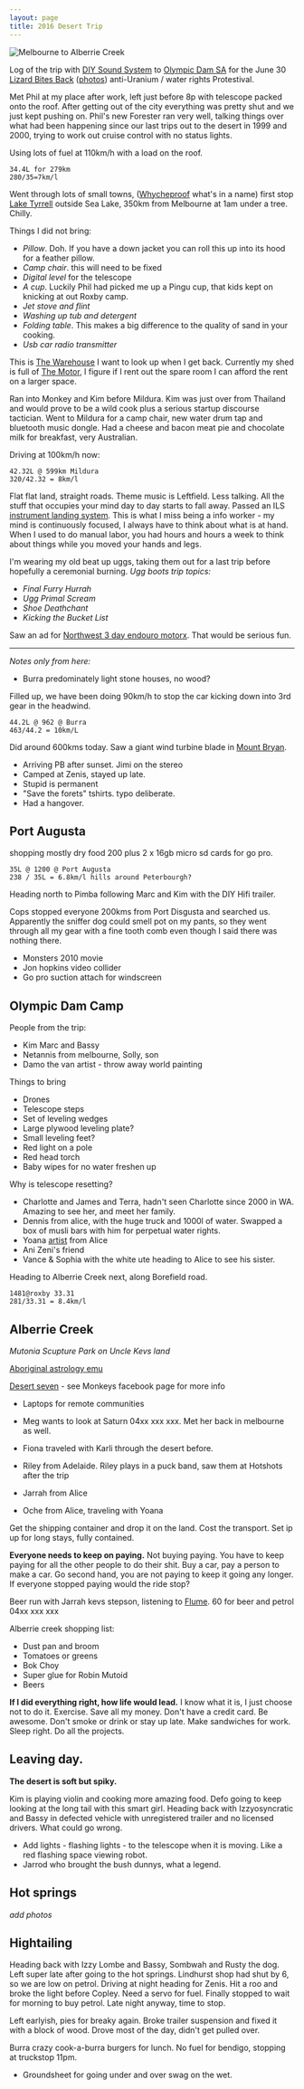 ```yaml
---
layout: page
title: 2016 Desert Trip
---
```


![Melbourne to Alberrie Creek](https://www.dropbox.com/s/bvwxg1gj9gtf8io/Screenshot%202016-07-24%2007.02.42.png?raw=1)

Log of the trip with [DIY Sound System](http://diyhifi.biz/) to [Olympic Dam SA](https://en.wikipedia.org/wiki/Olympic_Dam_mine) for the June 30 [Lizard Bites Back](https://lizardbitesback.net/) ([photos](https://lizardbitesback.net/photos-from-the-lizard-bites-back/)) anti-Uranium / water rights Protestival.

Met Phil at my place after work, left just before 8p with telescope packed onto the roof. After getting out of the city everything was pretty shut and we just kept pushing on. Phil's new Forester ran very well, talking things over  what had been happening since our last trips out to the desert in 1999 and 2000, trying to work out cruise control with no status lights.

Using lots of fuel at 110km/h with a load on the roof.

```
34.4L for 279km
280/35=7km/l
```

Went through lots of small towns, ([Whycheproof](https://en.wikipedia.org/wiki/Wycheproof) what's in a name) first stop [Lake Tyrrell](https://en.wikipedia.org/wiki/Lake_Tyrrell) outside Sea Lake, 350km from Melbourne at 1am under a tree. Chilly.


Things I did not bring:

- *Pillow*. Doh. If you have a down jacket you can roll this up into its hood for a feather pillow.
- *Camp chair*. this will need to be fixed
- *Digital level* for the telescope
- *A cup*. Luckily Phil had picked me up a Pingu cup, that kids kept on knicking at out Roxby camp.
- *Jet stove and flint*
- *Washing up tub and detergent*
- *Folding table*. This makes a big difference to the quality of sand in your cooking.
- *Usb car radio transmitter*

This is [The Warehouse](http://m.realcommercial.com.au/property-industrial+warehouse-vic-brunswick-501116079) I want to look up when I get back. Currently my shed is full of [The Motor](/pano), I figure if I rent out the spare room I can afford the rent on a larger space.

Ran into Monkey and Kim before Mildura. Kim was just over from Thailand and would prove to be a wild cook plus a serious startup discourse tactician. Went to Mildura for a camp chair, new water drum tap and bluetooth music dongle. Had a cheese and bacon meat pie and chocolate milk for breakfast, very Australian.

Driving at 100km/h now:

```
42.32L @ 599km Mildura
320/42.32 = 8km/l
```

Flat flat land, straight roads. Theme music is Leftfield. Less talking. All the stuff that occupies your mind day to day starts to fall away. Passed an ILS [instrument landing system](http://static.panoramio.com/photos/large/56165840.jpg). This is what I miss being a info worker - my mind is continuously focused, I always have to think about what is at hand. When I used to do manual labor, you had hours and hours a week to think about things while you moved your hands and legs.

I'm wearing my old beat up uggs, taking them out for a last trip before hopefully a ceremonial burning. *Ugg boots trip topics:*

- *Final Furry Hurrah*
- *Ugg Primal Scream*
- *Shoe Deathchant*
- *Kicking the Bucket List*

Saw an ad for [Northwest 3 day endouro motorx](https://www.northwestvicmcc.com.au/round-3-enduro-update/). That would be serious fun.

---
*Notes only from here:*

- Burra predominately light stone houses, no wood?

Filled up, we have been doing 90km/h to stop the car kicking down into 3rd gear in the headwind.

```
44.2L @ 962 @ Burra
463/44.2 = 10km/L
```

Did around 600kms today. Saw a giant wind turbine blade in [Mount Bryan](https://en.wikipedia.org/wiki/Mount_Bryan,_South_Australia).


- Arriving PB after sunset. Jimi on the stereo
- Camped at Zenis, stayed up late.
- Stupid is permanent
- "Save the forets" tshirts. typo deliberate.
- Had a hangover.

## Port Augusta

shopping mostly dry food 200 plus 2 x 16gb micro sd cards for go pro.

```
35L @ 1200 @ Port Augusta
238 / 35L = 6.8km/l hills around Peterbourgh?
```

Heading north to Pimba following Marc and Kim with the DIY Hifi trailer.

Cops stopped everyone 200kms from Port Disgusta and searched us. Apparently the sniffer dog could smell pot on my pants, so they went through all my gear with a fine tooth comb even though I said there was nothing there.

- Monsters 2010 movie
- Jon hopkins video collider
- Go pro suction attach for windscreen

## Olympic Dam Camp

People from the trip:

- Kim Marc and Bassy
- Netannis from melbourne, Solly, son
- Damo the van artist - throw away world painting

Things to bring

- Drones
- Telescope steps
- Set of leveling wedges
- Large plywood leveling plate?
- Small leveling feet?
- Red light on a pole
- Red head torch
- Baby wipes for no water freshen up

Why is telescope resetting?

- Charlotte and James and Terra, hadn't seen Charlotte since 2000 in WA. Amazing to see her, and meet her family.
- Dennis from alice, with the huge truck and 1000l of water. Swapped a box of musli bars with him for perpetual water rights.
- Yoana [artist](http://yoanamynah.tumblr.com) from Alice
- Ani Zeni's friend
- Vance & Sophia with the white ute heading to Alice to see his sister.

Heading to Alberrie Creek next, along Borefield road.

```
1481@roxby 33.31
281/33.31 = 8.4km/l
```

## Alberrie Creek

*Mutonia Scupture Park on Uncle Kevs land*

[Aboriginal astrology emu](https://en.wikipedia.org/wiki/Australian_Aboriginal_astronomy#Emu_in_the_sky)

[Desert seven](https://www.youtube.com/watch?v=yfROAJc_S-8) - see Monkeys facebook page for more info

- Laptops for remote communities

- Meg wants to look at Saturn 04xx xxx xxx. Met her back in melbourne as well.
- Fiona traveled with Karli through the desert before.
- Riley from Adelaide. Riley plays in a puck band, saw them at Hotshots after the trip
- Jarrah from Alice
- Oche from Alice, traveling with Yoana

Get the shipping container and drop it on the land. Cost the transport. Set ip up for long stays, fully contained.

**Everyone needs to keep on paying.**
Not buying paying.
You have to keep paying for all the other people to do their shit.
Buy a car, pay a person to make a car.
Go second hand, you are not paying to keep it going any longer.
If everyone stopped paying would the ride stop?

Beer run with Jarrah kevs stepson, listening to [Flume](https://www.youtube.com/watch?v=hZe5K1DN4ec). 60 for beer and petrol 04xx xxx xxx

Alberrie creek shopping list:

- Dust pan and broom
- Tomatoes or greens
- Bok Choy
- Super glue for Robin Mutoid
- Beers

**If I did everything right, how life would lead.** I know what it is, I just choose not to do it. Exercise. Save all my money. Don't have a credit card. Be awesome. Don't smoke or drink or stay up late. Make sandwiches for work. Sleep right. Do all the projects.

## Leaving day.

**The desert is soft but spiky.**

Kim is playing violin and cooking more amazing food. Defo going to keep looking at the long tail with this smart girl. Heading back with Izzyosyncratic and Bassy in defected vehicle with unregistered trailer and no licensed drivers. What could go wrong.

- Add lights - flashing lights - to the telescope when it is moving. Like a red flashing space viewing robot.
- Jarrod who brought the bush dunnys, what a legend.

## Hot springs

*add photos*

## Hightailing

Heading back with Izzy Lombe and Bassy, Sombwah and Rusty the dog. Left super late after going to the hot springs. Lindhurst shop had shut by 6, so we are low on petrol. Driving at night heading for Zenis. Hit a roo and broke the light before Copley. Need a servo for fuel. Finally stopped to wait for morning to buy petrol. Late night anyway, time to stop.

Left earlyish, pies for breaky again. Broke trailer suspension and fixed it with a block of wood. Drove most of the day, didn't get pulled over.

Burra crazy cook-a-burra burgers for lunch. No fuel for bendigo, stopping at truckstop 11pm.

- Groundsheet for going under and over swag on the wet.

